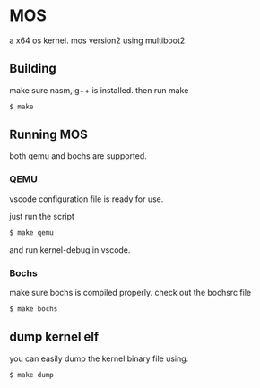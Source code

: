 MOS
======

a x64 os kernel. mos version2 using multiboot2.

## Building

make sure nasm, g++ is installed.
then run make 
```bash
$ make
```

## Running MOS
both qemu and bochs are supported.

### QEMU
vscode configuration file is ready for use. 

just run the script
```bash
$ make qemu
```
and run kernel-debug in vscode.

### Bochs
make sure bochs is compiled properly.
check out the bochsrc file

```bash
$ make bochs
```

## dump kernel elf
you can easily dump the kernel binary file using:
```bash
$ make dump
```

